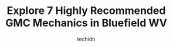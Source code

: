 ---
layout: ampstory
image: https://images.unsplash.com/photo-1617498115469-2a7ee098a575?ixlib=rb-4.0.3&ixid=MnwxMjA3fDB8MHxwaG90by1wYWdlfHx8fGVufDB8fHx8&auto=format&fit=crop&w=640&h=853&q=80
author: techidn
featured: false
description: Discover the 7 best GMC Mechanic in Bluefield WV, USA and ensure your vehicle receives the highest quality of care. These trusted professionals are known for their skill, knowledge, and dedi
title: Explore 7 Highly Recommended GMC Mechanics in Bluefield WV
cover:
   title: Explore 7 Highly Recommended GMC Mechanics in Bluefield WV
   subtitle: Rickpate
   background: https://images.unsplash.com/photo-1617498115469-2a7ee098a575?ixlib=rb-4.0.3&ixid=MnwxMjA3fDB8MHxwaG90by1wYWdlfHx8fGVufDB8fHx8&auto=format&fit=crop&w=640&h=853&q=80

pages: 
 - layout: thirds
   top: <h1>#1 Bland Street Auto Center</h1>
   bottom: "<p>Very nice staff!! Awesome place to get your vehicle worked on, they explain everything. Super customer service will def go there anytime my vehicle needs a fix.</p>"
   background: https://www.knot35.com/toplist/wp-content/uploads/2023/06/best-gmc-mechanic-1-in-bluefield-wv-1685836958.jpeg
   backgroundblur: true
 - layout: thirds
   top: <h1>#2 King Tire Service, Inc.</h1>
   bottom: "<p>6242 Airport Rd, Bluefield, WV 24701, United States</p>"
   background: https://www.knot35.com/toplist/wp-content/uploads/2023/06/best-gmc-mechanic-2-in-bluefield-wv-1685836958.jpeg
   cta:
      link: https://www.knot35.com/toplist/explore-7-highly-recommended-gmc-mechanics-in-bluefield-wv/
      text: Explore 7 Highly Recommended GMC Mechanics in Bluefield WV
 - layout: thirds
   top: <h1>#3 K & M Performance Auto LLC</h1>
   bottom: "<p>1014 Bluefield Ave, Bluefield, WV 24701, United States</p>"
   background: https://images.unsplash.com/photo-1531169509526-f8f1fdaa4a67?ixlib=rb-4.0.3&ixid=MnwxMjA3fDB8MHxwaG90by1wYWdlfHx8fGVufDB8fHx8&auto=format&fit=crop&w=640&h=853&q=80
   cta:
      link: https://www.knot35.com/toplist/explore-7-highly-recommended-gmc-mechanics-in-bluefield-wv/
      text: Explore 7 Highly Recommended GMC Mechanics in Bluefield WV
 - layout: thirds
   top: <h1>#4 Brians Custom Exhaust & Auto</h1>
   bottom: "<p>146 Mercer Mall Rd, Bluefield, WV 24701, United States</p>"
   background: https://images.unsplash.com/photo-1580610447943-1bfbef5efe07?ixlib=rb-4.0.3&ixid=MnwxMjA3fDB8MHxwaG90by1wYWdlfHx8fGVufDB8fHx8&auto=format&fit=crop&w=640&h=853&q=80
   cta:
      link: https://www.knot35.com/toplist/explore-7-highly-recommended-gmc-mechanics-in-bluefield-wv/
      text: Explore 7 Highly Recommended GMC Mechanics in Bluefield WV
 - layout: thirds
   top: <h1>#5 COLE CHEVROLET</h1>
   bottom: "<p>US 460 &, RTE 598, Bluefield, WV 24701, United States</p>"
   background: https://images.unsplash.com/photo-1496096265110-f83ad7f96608?ixlib=rb-4.0.3&ixid=MnwxMjA3fDB8MHxwaG90by1wYWdlfHx8fGVufDB8fHx8&auto=format&fit=crop&w=640&h=853&q=80
   cta:
      link: https://www.knot35.com/toplist/explore-7-highly-recommended-gmc-mechanics-in-bluefield-wv/
      text: Explore 7 Highly Recommended GMC Mechanics in Bluefield WV
 - layout: thirds
   top: <h1>#6 Ken Carter Rebuilders Inc</h1>
   bottom: "<p>West Virginia 24701, United States</p>"
   background: https://images.unsplash.com/photo-1489648022186-8f49310909a0?ixlib=rb-4.0.3&ixid=MnwxMjA3fDB8MHxwaG90by1wYWdlfHx8fGVufDB8fHx8&auto=format&fit=crop&w=640&h=853&q=80
   cta:
      link: https://www.knot35.com/toplist/explore-7-highly-recommended-gmc-mechanics-in-bluefield-wv/
      text: Explore 7 Highly Recommended GMC Mechanics in Bluefield WV
 - layout: thirds
   top: <h1>#7 GMC at RAMEY MOTORS, INC.</h1>
   bottom: "<p>135 Fairmont Dr, Princeton, WV 24740, United States</p>"
   background: https://images.unsplash.com/photo-1509114397022-ed747cca3f65?ixlib=rb-4.0.3&ixid=MnwxMjA3fDB8MHxwaG90by1wYWdlfHx8fGVufDB8fHx8&auto=format&fit=crop&w=640&h=853&q=80
   cta:
      link: https://www.knot35.com/toplist/explore-7-highly-recommended-gmc-mechanics-in-bluefield-wv/
      text: Explore 7 Highly Recommended GMC Mechanics in Bluefield WV
 - layout: thirds
   middle: Continue reading...
   background: https://images.unsplash.com/photo-1608411404720-c8f0417bcdba?ixlib=rb-4.0.3&ixid=MnwxMjA3fDB8MHxwaG90by1wYWdlfHx8fGVufDB8fHx8&auto=format&fit=crop&w=640&h=853&q=80
   cta:
      link: https://www.knot35.com/toplist/explore-7-highly-recommended-gmc-mechanics-in-bluefield-wv/
      text: Explore 7 Highly Recommended GMC Mechanics in Bluefield WV
      
---